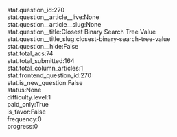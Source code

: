 stat.question_id:270  
stat.question__article__live:None  
stat.question__article__slug:None  
stat.question__title:Closest Binary Search Tree Value  
stat.question__title_slug:closest-binary-search-tree-value  
stat.question__hide:False  
stat.total_acs:74  
stat.total_submitted:164  
stat.total_column_articles:1  
stat.frontend_question_id:270  
stat.is_new_question:False  
status:None  
difficulty.level:1  
paid_only:True  
is_favor:False  
frequency:0  
progress:0  
